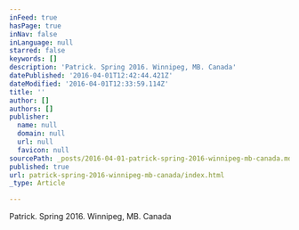 ```yaml
---
inFeed: true
hasPage: true
inNav: false
inLanguage: null
starred: false
keywords: []
description: 'Patrick. Spring 2016. Winnipeg, MB. Canada'
datePublished: '2016-04-01T12:42:44.421Z'
dateModified: '2016-04-01T12:33:59.114Z'
title: ''
author: []
authors: []
publisher:
  name: null
  domain: null
  url: null
  favicon: null
sourcePath: _posts/2016-04-01-patrick-spring-2016-winnipeg-mb-canada.md
published: true
url: patrick-spring-2016-winnipeg-mb-canada/index.html
_type: Article

---
```

Patrick. Spring 2016\. Winnipeg, MB. Canada